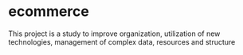 # ecommerce
This project is a study to improve organization, utilization of new technologies, management of complex data, resources and structure
